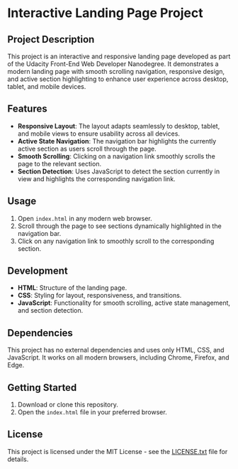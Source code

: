 # Interactive Landing Page Project

## Project Description

This project is an interactive and responsive landing page developed as part of the Udacity Front-End Web Developer Nanodegree. It demonstrates a modern landing page with smooth scrolling navigation, responsive design, and active section highlighting to enhance user experience across desktop, tablet, and mobile devices.

## Features

- **Responsive Layout**: The layout adapts seamlessly to desktop, tablet, and mobile views to ensure usability across all devices.
- **Active State Navigation**: The navigation bar highlights the currently active section as users scroll through the page.
- **Smooth Scrolling**: Clicking on a navigation link smoothly scrolls the page to the relevant section.
- **Section Detection**: Uses JavaScript to detect the section currently in view and highlights the corresponding navigation link.

## Usage

1. Open `index.html` in any modern web browser.
2. Scroll through the page to see sections dynamically highlighted in the navigation bar.
3. Click on any navigation link to smoothly scroll to the corresponding section.

## Development

- **HTML**: Structure of the landing page.
- **CSS**: Styling for layout, responsiveness, and transitions.
- **JavaScript**: Functionality for smooth scrolling, active state management, and section detection.

## Dependencies

This project has no external dependencies and uses only HTML, CSS, and JavaScript. It works on all modern browsers, including Chrome, Firefox, and Edge.

## Getting Started

1. Download or clone this repository.
2. Open the `index.html` file in your preferred browser.

## License

This project is licensed under the MIT License - see the [LICENSE.txt](LICENSE.txt) file for details.

